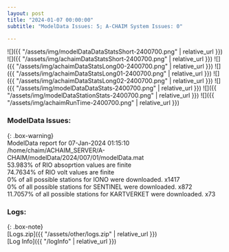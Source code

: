```yaml
---
layout: post
title: "2024-01-07 00:00:00"
subtitle: "ModelData Issues: 5; A-CHAIM System Issues: 0"

---
```


![]({{ "/assets/img/modelDataDataStatsShort-2400700.png" | relative_url }})
![]({{ "/assets/img/achaimDataStatsShort-2400700.png" | relative_url }})
![]({{ "/assets/img/achaimDataStatsLong00-2400700.png" | relative_url }})
![]({{ "/assets/img/achaimDataStatsLong01-2400700.png" | relative_url }})
![]({{ "/assets/img/achaimDataStatsLong02-2400700.png" | relative_url }})
![]({{ "/assets/img/modelDataDataStats-2400700.png" | relative_url }})
![]({{ "/assets/img/modelDataStationStats-2400700.png" | relative_url }})
![]({{ "/assets/img/achaimRunTime-2400700.png" | relative_url }})


### ModelData Issues:  
  
{: .box-warning}  
 ModelData report for 07-Jan-2024 01:15:10   
 /home/chaim/ACHAIM_SERVER/A-CHAIM/modelData/2024/007/01/modelData.mat   
 53.983% of RIO absoprtion values are finite   
 74.7634% of RIO volt values are finite   
 0% of all possible stations for IONO were downloaded. x1417   
 0% of all possible stations for SENTINEL were downloaded. x872   
 11.7057% of all possible stations for KARTVERKET were downloaded. x73   
  


### Logs:  
  
{: .box-note}  
[Logs.zip]({{ "/assets/other/logs.zip" | relative_url }})  
[Log Info]({{ "/logInfo" | relative_url }})  
